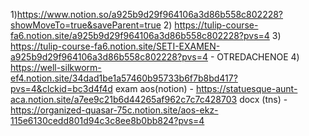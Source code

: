 1)https://www.notion.so/a925b9d29f964106a3d86b558c802228?showMoveTo=true&saveParent=true
2) https://tulip-course-fa6.notion.site/a925b9d29f964106a3d86b558c802228?pvs=4
3) https://tulip-course-fa6.notion.site/SETI-EXAMEN-a925b9d29f964106a3d86b558c802228?pvs=4 - OTREDACHENOE
4) https://well-silkworm-ef4.notion.site/34dad1be1a57460b95733b6f7b8bd417?pvs=4&clckid=bc3d4f4d
exam aos(notion) - https://statuesque-aunt-aca.notion.site/a7ee9c21b6d44265af962c7c7c428703
docx (tns) - https://organized-quasar-75c.notion.site/aos-ekz-115e6130cedd801d94c3c8ee8b0bb824?pvs=4
